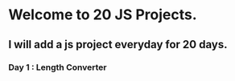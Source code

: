 # Welcome to 20 JS Projects.

## I will add a js project everyday for 20 days.


### Day 1 : Length Converter
